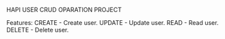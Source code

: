 HAPI USER CRUD OPARATION PROJECT

Features:
CREATE - Create user.
UPDATE - Update user.
READ - Read user.
DELETE - Delete user.
